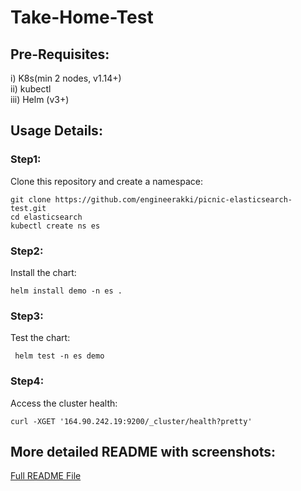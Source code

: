 # Take-Home-Test

## Pre-Requisites:
i)  K8s(min 2 nodes, v1.14+) \
ii) kubectl \
iii) Helm (v3+) 

## Usage Details:

### Step1:
Clone this repository and create a namespace:

    git clone https://github.com/engineerakki/picnic-elasticsearch-test.git
    cd elasticsearch
    kubectl create ns es

### Step2:
Install the chart:

    helm install demo -n es .

### Step3:
Test the chart:

     helm test -n es demo

### Step4:
Access the cluster health:

    curl -XGET '164.90.242.19:9200/_cluster/health?pretty'
    
## More detailed README with screenshots:
[Full README File](https://drive.google.com/file/d/1bgzMmqBQBByLEGfxo7MBZYzVviJJjS1c/view?usp=sharing)
